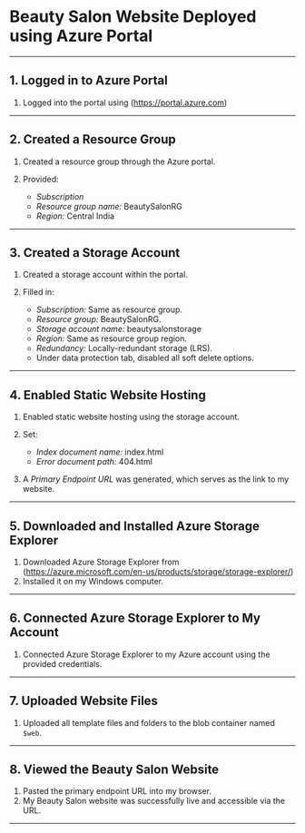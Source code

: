 # Beauty Salon Website Deployed using Azure Portal

---

## 1. Logged in to Azure Portal

1. Logged into the portal using (https://portal.azure.com)

---

## 2. Created a Resource Group

1. Created a resource group through the Azure portal.
2. Provided:

   * *Subscription*
   * *Resource group name:* BeautySalonRG
   * *Region:* Central India

---

## 3. Created a Storage Account

1. Created a storage account within the portal.
2. Filled in:

   * *Subscription:* Same as resource group.
   * *Resource group:* BeautySalonRG.
   * *Storage account name:* beautysalonstorage
   * *Region:* Same as resource group region.
   * *Redundancy:* Locally-redundant storage (LRS).
   * Under data protection tab, disabled all soft delete options.

---

## 4. Enabled Static Website Hosting

1. Enabled static website hosting using the storage account.
2. Set:

   * *Index document name:* index.html
   * *Error document path:* 404.html
3. A *Primary Endpoint URL* was generated, which serves as the link to my website.

---

## 5. Downloaded and Installed Azure Storage Explorer

1. Downloaded Azure Storage Explorer from (https://azure.microsoft.com/en-us/products/storage/storage-explorer/)
2. Installed it on my Windows computer.

---

## 6. Connected Azure Storage Explorer to My Account

1. Connected Azure Storage Explorer to my Azure account using the provided credentials.

---

## 7. Uploaded Website Files

1. Uploaded all template files and folders to the blob container named `$web`.

---

## 8. Viewed the Beauty Salon Website

1. Pasted the primary endpoint URL into my browser.
2. My Beauty Salon website was successfully live and accessible via the URL.

---

